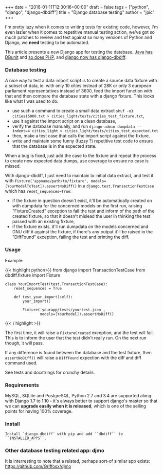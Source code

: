 +++
date = "2016-01-11T12:30:16+00:00"
draft = false
tags = ["python", "django", "django-dbdiff"]
title = "Django database testing"
author = "jpic"
+++

I'm pretty lazy when it comes to writing tests for existing code, however, I'm even lazier when it comes to repetitive manual testing action, we've got so much patches to review and test against so many versions of Python and Django, we **need** testing to be automated.

This article presents a new Django app for testing the database. [Java has DBunit](http://dbunit.sourceforge.net/) and [so does PHP](https://phpunit.de/manual/current/en/database.html), and [django now has django-dbdiff](https://github.com/yourlabs/django-dbdiff).

### Database testing

A nice way to test a data import script is to create a source data fixture with
a subset of data, ie. with only 10 cities instead of 28K or only 3 european
parliament representatives instead of 3600, feed the import function with that
and then compare the database state with a django fixture. This looks like what
I was used to do:

- use such a command to create a small data extract
  `shuf -n3 cities15000.txt > cities_light/tests/cities_test_fixture.txt`,
- use it against the import script on a clean database,
- verify the database manually, and run
  `django-admin dumpdata --indent=4 cities_light > cities_light/tests/cities_test_expected.txt`
- then, make a test case that calls the import script against the fixture,
- write and maintain some funny (fuzzy ?) repetitive test code to ensure that
  the database is in the expected state.

When a bug is fixed, just add the case to the fixture and repeat the process to
create new expected data dumps, use coverage to ensure no case is missed.

With django-dbdiff, I just need to maintain to initial data extract, and test
it with ``Fixture('appname/path/to/fixture',
models=[YourModelToTest]).assertNoDiff()`` in a
`django.test.TransactionTestCase` which has `reset_sequences=True`:

- if the fixture in question doesn't exist, it'll be automatically created on
  with dumpdata for the concerned models on the first run, raising
  "FixtureCreated" exception to fail the test and inform of the path of the
  created fixture, so that it doesn't mislead the user in thinking the test
  passed with an existing fixture,
- if the fixture exists, it'll run dumpdata on the models concerned and GNU
  diff it against the fixture, if there's any output it'll be raised in the
  "DiffFound" exception, failing the test and printing the diff.

### Usage

Example:


{{< highlight python>}}
    from django import TransactionTestCase
    from dbdiff.fixture import Fixture


    class YourImportTest(test.TransactionTestCase):
        reset_sequences = True

        def test_your_import(self):
            your_import()

            Fixture('yourapp/tests/yourtest.json',
                    models=[YourModel]).assertNoDiff()
{{< / highlight >}}


The first time, it will raise a `FixtureCreated` exception, and the test will
fail. This is to inform the user that the test didn't really run. On the next
run though, it will pass.

If any difference is found between the database and the test fixture, then
`assertNoDiff()` will raise a `DiffFound` expection with the diff and diff command used.

See tests and docstrings for crunchy details.

### Requirements

MySQL, SQLite and PostgreSQL, Python 2.7 and 3.4 are supported along with
Django 1.7 to 1.10 - it's always better to support django's master so that we
can **upgrade easily when it is released**, which is one of the selling points
for having 100% coverage.

### Install


    Install `django-dbdiff` with pip and add ``dbdiff`` to ``INSTALLED_APPS``.


### Other database testing related app: djmo

It is interresting to note that a related, perhaps sort-of similar app exists:
https://github.com/Griffosx/djmo
